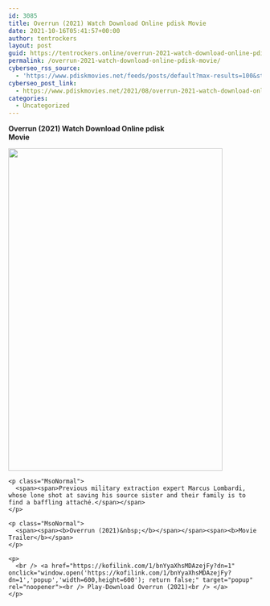 ```yaml
---
id: 3085
title: Overrun (2021) Watch Download Online pdisk Movie
date: 2021-10-16T05:41:57+00:00
author: tentrockers
layout: post
guid: https://tentrockers.online/overrun-2021-watch-download-online-pdisk-movie/
permalink: /overrun-2021-watch-download-online-pdisk-movie/
cyberseo_rss_source:
  - 'https://www.pdiskmovies.net/feeds/posts/default?max-results=100&start-index=901'
cyberseo_post_link:
  - https://www.pdiskmovies.net/2021/08/overrun-2021-watch-download-online.html
categories:
  - Uncategorized
---
```

<span><span><b>Overrun (2021) </b></span><span><b>Watch Download Online pdisk<br /> Movie</b></span></span>

<div>
  <span><span></p> 
  
  <div class="separator">
    <a href="https://1.bp.blogspot.com/-siPs-aTNTQQ/YSAYS_KqanI/AAAAAAAAAUg/9e4tj03aBoEMJFrsEluBpAufBP7NZkVlwCLcBGAsYHQ/s1190/Overrun%2B%25282021%2529%2BWatch%2BDownload%2BOnline%2Bpdisk%2BMovie.jpg"><img loading="lazy" border="0" data-original-height="1190" data-original-width="792" height="640" src="https://1.bp.blogspot.com/-siPs-aTNTQQ/YSAYS_KqanI/AAAAAAAAAUg/9e4tj03aBoEMJFrsEluBpAufBP7NZkVlwCLcBGAsYHQ/w426-h640/Overrun%2B%25282021%2529%2BWatch%2BDownload%2BOnline%2Bpdisk%2BMovie.jpg" width="426" /></a>
  </div>
  
  <p>
    </span></span></div> 
    
    <p class="MsoNormal">
      <span><span>Previous military extraction expert Marcus Lombardi, whose lone shot at saving his source sister and their family is to find a baffling attaché.</span></span>
    </p>
    
    <p class="MsoNormal">
      <span><span><b>Overrun (2021)&nbsp;</b></span></span><span><b>Movie Trailer</b></span>
    </p>
    
    <p>
      <br /> <a href="https://kofilink.com/1/bnYyaXhsMDAzejFy?dn=1" onclick="window.open('https://kofilink.com/1/bnYyaXhsMDAzejFy?dn=1','popup','width=600,height=600'); return false;" target="popup" rel="noopener"><br /> Play-Download Overrun (2021)<br /> </a>
    </p>